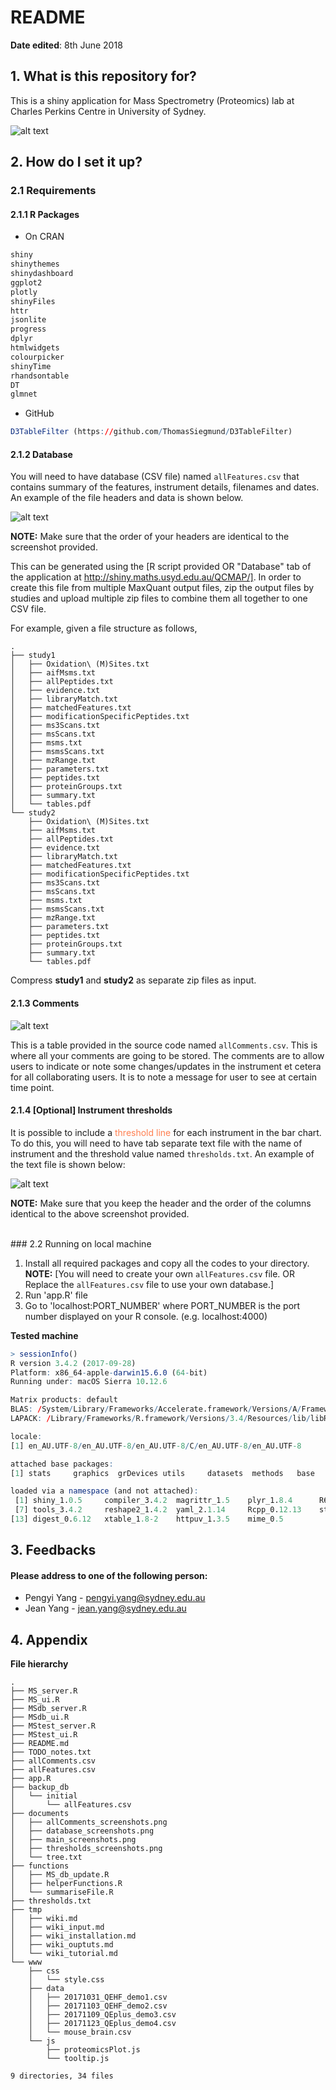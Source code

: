 # README #


**Date edited**: 8th June 2018

## 1. What is this repository for? ##
This is a shiny application for Mass Spectrometry (Proteomics) lab at Charles Perkins Centre in University of Sydney.

![alt text](documents/main_screenshots.png)




## 2. How do I set it up? ##




### 2.1 Requirements ###

#### 2.1.1 R Packages ####

* On CRAN

```r
shiny
shinythemes
shinydashboard
ggplot2
plotly
shinyFiles
httr
jsonlite
progress
dplyr
htmlwidgets
colourpicker
shinyTime
rhandsontable
DT
glmnet
```

* GitHub

```r
D3TableFilter (https://github.com/ThomasSiegmund/D3TableFilter)

```

#### 2.1.2 Database

You will need to have database (CSV file) named `allFeatures.csv` that contains summary of the features, instrument details, filenames and dates. An example of the file headers and data is shown below.

![alt text](documents/database_screenshots.png)

**NOTE:** Make sure that the order of your headers are identical to the screenshot provided.

This can be generated using the [R script provided OR "Database" tab of the application at http://shiny.maths.usyd.edu.au/QCMAP/]. In order to create this file from multiple MaxQuant output files, zip the output files by studies and upload multiple zip files to combine them all together to one CSV file.

For example, given a file structure as follows,

```
.
├── study1
│   ├── Oxidation\ (M)Sites.txt
│   ├── aifMsms.txt
│   ├── allPeptides.txt
│   ├── evidence.txt
│   ├── libraryMatch.txt
│   ├── matchedFeatures.txt
│   ├── modificationSpecificPeptides.txt
│   ├── ms3Scans.txt
│   ├── msScans.txt
│   ├── msms.txt
│   ├── msmsScans.txt
│   ├── mzRange.txt
│   ├── parameters.txt
│   ├── peptides.txt
│   ├── proteinGroups.txt
│   ├── summary.txt
│   └── tables.pdf
└── study2
    ├── Oxidation\ (M)Sites.txt
    ├── aifMsms.txt
    ├── allPeptides.txt
    ├── evidence.txt
    ├── libraryMatch.txt
    ├── matchedFeatures.txt
    ├── modificationSpecificPeptides.txt
    ├── ms3Scans.txt
    ├── msScans.txt
    ├── msms.txt
    ├── msmsScans.txt
    ├── mzRange.txt
    ├── parameters.txt
    ├── peptides.txt
    ├── proteinGroups.txt
    ├── summary.txt
    └── tables.pdf

```

Compress **study1** and **study2** as separate zip files as input.



#### 2.1.3 Comments

![alt text](documents/allComments_screenshots.png)

This is a table provided in the source code named `allComments.csv`. This is where all your comments are going to be stored. The comments are to allow users to indicate or note some changes/updates in the instrument et cetera for all collaborating users. It is to note a message for user to see at certain time point.



#### 2.1.4 **[Optional] Instrument thresholds**

It is possible to include a <span style="color:#ff7f50">threshold line</span> for each instrument in the bar chart. To do this, you will need to have tab separate text file with the name of instrument and the threshold value named `thresholds.txt`. An example of the text file is shown below:

![alt text](documents/thresholds_screenshots.png)

**NOTE:** Make sure that you keep the header and the order of the columns identical to the above screenshot provided.

<br />
### 2.2 Running on local machine



1. Install all required packages and copy all the codes to your directory. **NOTE:** [You will need to create your own `allFeatures.csv` file. OR Replace the `allFeatures.csv` file to use your own database.]
2. Run 'app.R' file
3. Go to 'localhost:PORT_NUMBER' where PORT_NUMBER is the port number displayed on your R console. (e.g. localhost:4000)

**Tested machine**

```r
> sessionInfo()
R version 3.4.2 (2017-09-28)
Platform: x86_64-apple-darwin15.6.0 (64-bit)
Running under: macOS Sierra 10.12.6

Matrix products: default
BLAS: /System/Library/Frameworks/Accelerate.framework/Versions/A/Frameworks/vecLib.framework/Versions/A/libBLAS.dylib
LAPACK: /Library/Frameworks/R.framework/Versions/3.4/Resources/lib/libRlapack.dylib

locale:
[1] en_AU.UTF-8/en_AU.UTF-8/en_AU.UTF-8/C/en_AU.UTF-8/en_AU.UTF-8

attached base packages:
[1] stats     graphics  grDevices utils     datasets  methods   base     

loaded via a namespace (and not attached):
 [1] shiny_1.0.5     compiler_3.4.2  magrittr_1.5    plyr_1.8.4      R6_2.2.2        htmltools_0.3.6
 [7] tools_3.4.2     reshape2_1.4.2  yaml_2.1.14     Rcpp_0.12.13    stringi_1.1.5   stringr_1.2.0  
[13] digest_0.6.12   xtable_1.8-2    httpuv_1.3.5    mime_0.5       
```

## 3. Feedbacks ##

#### Please address to one of the following person:
* Pengyi Yang - pengyi.yang@sydney.edu.au
* Jean Yang - jean.yang@sydney.edu.au


## 4. Appendix ##
**File hierarchy**

```
.
├── MS_server.R
├── MS_ui.R
├── MSdb_server.R
├── MSdb_ui.R
├── MStest_server.R
├── MStest_ui.R
├── README.md
├── TODO_notes.txt
├── allComments.csv
├── allFeatures.csv
├── app.R
├── backup_db
│   └── initial
│       └── allFeatures.csv
├── documents
│   ├── allComments_screenshots.png
│   ├── database_screenshots.png
│   ├── main_screenshots.png
│   ├── thresholds_screenshots.png
│   └── tree.txt
├── functions
│   ├── MS_db_update.R
│   ├── helperFunctions.R
│   └── summariseFile.R
├── thresholds.txt
├── tmp
│   ├── wiki.md
│   ├── wiki_input.md
│   ├── wiki_installation.md
│   ├── wiki_ouptuts.md
│   └── wiki_tutorial.md
└── www
    ├── css
    │   └── style.css
    ├── data
    │   ├── 20171031_QEHF_demo1.csv
    │   ├── 20171103_QEHF_demo2.csv
    │   ├── 20171109_QEplus_demo3.csv
    │   ├── 20171123_QEplus_demo4.csv
    │   └── mouse_brain.csv
    └── js
        ├── proteomicsPlot.js
        └── tooltip.js

9 directories, 34 files
```